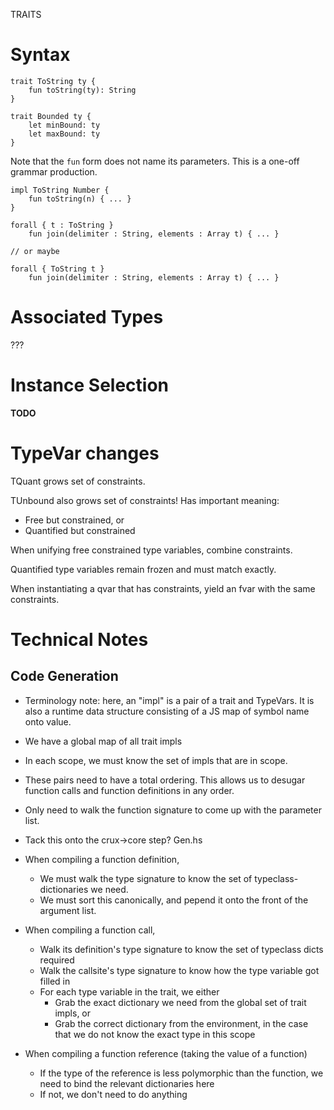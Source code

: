 TRAITS

# Syntax

```
trait ToString ty {
    fun toString(ty): String
}

trait Bounded ty {
    let minBound: ty
    let maxBound: ty
}
```

Note that the `fun` form does not name its parameters.  This is a one-off grammar production.

```
impl ToString Number {
    fun toString(n) { ... }
}
```

```
forall { t : ToString }
    fun join(delimiter : String, elements : Array t) { ... }
    
// or maybe

forall { ToString t }
    fun join(delimiter : String, elements : Array t) { ... }

```

# Associated Types

???

# Instance Selection

**TODO**

# TypeVar changes

TQuant grows set of constraints.

TUnbound also grows set of constraints!  Has important meaning:

* Free but constrained, or
* Quantified but constrained

When unifying free constrained type variables, combine constraints.

Quantified type variables remain frozen and must match exactly.

When instantiating a qvar that has constraints, yield an fvar with the same constraints.

# Technical Notes

## Code Generation

* Terminology note: here, an "impl" is a pair of a trait and TypeVars.  It is also a runtime data structure consisting of a JS map of symbol name onto value.

* We have a global map of all trait impls
* In each scope, we must know the set of impls that are in scope.
* These pairs need to have a total ordering.  This allows us to desugar function calls and function definitions in any order.
* Only need to walk the function signature to come up with the parameter list.
* Tack this onto the crux->core step?  Gen.hs

* When compiling a function definition,
    * We must walk the type signature to know the set of typeclass-dictionaries we need.
    * We must sort this canonically, and pepend it onto the front of the argument list.
* When compiling a function call,
    * Walk its definition's type signature to know the set of typeclass dicts required
    * Walk the callsite's type signature to know how the type variable got filled in
    * For each type variable in the trait, we either
        * Grab the exact dictionary we need from the global set of trait impls, or
        * Grab the correct dictionary from the environment, in the case that we do not know the exact type in this scope
* When compiling a function reference (taking the value of a function)
    * If the type of the reference is less polymorphic than the function, we need to bind the relevant dictionaries here
    * If not, we don't need to do anything